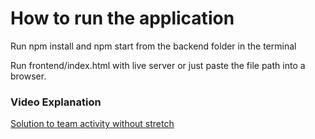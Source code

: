 # How to run the application

Run npm install and npm start from the backend folder in the terminal

Run frontend/index.html with live server or just paste the file path into a browser.

### Video Explanation

[Solution to team activity without stretch](https://youtu.be/YcgHzRX9ycQ)
